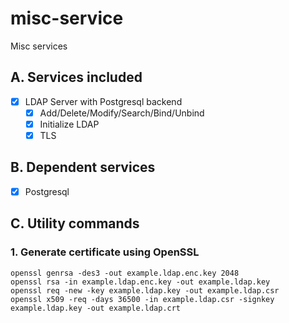 # misc-service
Misc services

## A. Services included

* [X] LDAP Server with Postgresql backend
  * [X] Add/Delete/Modify/Search/Bind/Unbind
  * [X] Initialize LDAP
  * [X] TLS

## B. Dependent services

* [X] Postgresql

## C. Utility commands

### 1. Generate certificate using OpenSSL

```shell
openssl genrsa -des3 -out example.ldap.enc.key 2048
openssl rsa -in example.ldap.enc.key -out example.ldap.key
openssl req -new -key example.ldap.key -out example.ldap.csr
openssl x509 -req -days 36500 -in example.ldap.csr -signkey example.ldap.key -out example.ldap.crt
```
